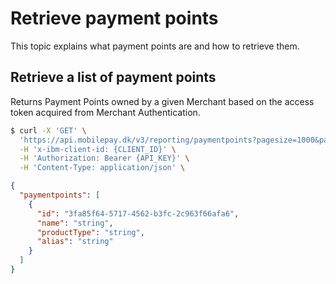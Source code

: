 # Retrieve payment points

This topic explains what payment points are and how to retrieve them.

## Retrieve a list of payment points

Returns Payment Points owned by a given Merchant based on the access token acquired from Merchant Authentication.

```bash title="Request curl example"
$ curl -X 'GET' \
  'https://api.mobilepay.dk/v3/reporting/paymentpoints?pagesize=1000&pagenumber=1' \
  -H 'x-ibm-client-id: {CLIENT_ID}' \
  -H 'Authorization: Bearer {API_KEY}' \
  -H 'Content-Type: application/json' \
```

```json title="Response JSON example"
{
  "paymentpoints": [
    {
      "id": "3fa85f64-5717-4562-b3fc-2c963f66afa6",
      "name": "string",
      "productType": "string",
      "alias": "string"
    }
  ]
}
```